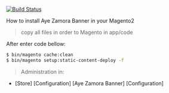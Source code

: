 [![Build Status](https://travis-ci.org/joemccann/dillinger.svg?branch=master)](https://israelguido.com.br)

How to install Aye Zamora Banner in your Magento2

> copy all files in order to Magento in app/code

After enter code bellow:
```sh
$ bin/magento cache:clean
$ bin/magento setup:static-content-deploy -f
```

> Administration in:
 - [Store] [Configuration] [Aye Zamora Banner] [Configuration] 